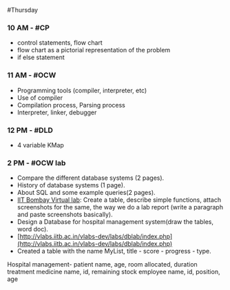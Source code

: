 #Thursday 
### 10 AM - #CP 
- control statements, flow chart
- flow chart as a pictorial representation of the problem
- if else statement

### 11 AM - #OCW 
- Programming tools (compiler, interpreter, etc)
- Use of compiler
- Compilation process, Parsing process
- Interpreter, linker, debugger

### 12 PM - #DLD 
- 4 variable KMap

### 2 PM - #OCW lab

- Compare the different database systems (2 pages).
- History of database systems (1 page).
- About SQL and some example queries(2 pages).
- [IIT Bombay Virtual lab]([http://vlabs.iitb.ac.in/vlabs-dev/labs/dblab/index.php](http://vlabs.iitb.ac.in/vlabs-dev/labs/dblab/index.php)): Create a table, describe simple functions, attach screenshots for the same, the way we do a lab report (write a paragraph and paste screenshots basically).
- Design a Database for hospital management system(draw the tables, word doc).
- [http://vlabs.iitb.ac.in/vlabs-dev/labs/dblab/index.php](http://vlabs.iitb.ac.in/vlabs-dev/labs/dblab/index.php)
- Created a table with the name MyList, title - score - progress - type.

Hospital management- 
patient name, age, room allocated, duration treatment
medicine name, id, remaining stock
employee name, id, position, age